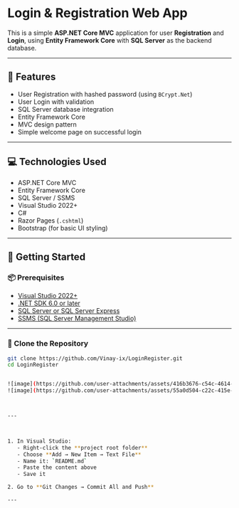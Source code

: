 # Login & Registration Web App

This is a simple **ASP.NET Core MVC** application for user **Registration** and **Login**, using **Entity Framework Core** with **SQL Server** as the backend database.

---

## 🚀 Features

- User Registration with hashed password (using `BCrypt.Net`)
- User Login with validation
- SQL Server database integration
- Entity Framework Core
- MVC design pattern
- Simple welcome page on successful login

---

## 💻 Technologies Used

- ASP.NET Core MVC
- Entity Framework Core
- SQL Server / SSMS
- Visual Studio 2022+
- C#
- Razor Pages (`.cshtml`)
- Bootstrap (for basic UI styling)

---

## 🏁 Getting Started

### 📦 Prerequisites

- [Visual Studio 2022+](https://visualstudio.microsoft.com/)
- [.NET SDK 6.0 or later](https://dotnet.microsoft.com/en-us/download)
- [SQL Server or SQL Server Express](https://www.microsoft.com/en-us/sql-server/sql-server-downloads)
- [SSMS (SQL Server Management Studio)](https://aka.ms/ssmsfullsetup)

---

### 📂 Clone the Repository

```bash
git clone https://github.com/Vinay-ix/LoginRegister.git
cd LoginRegister


![image](https://github.com/user-attachments/assets/416b3676-c54c-4614-a276-0cc369165a7f)
![image](https://github.com/user-attachments/assets/55a0d504-c22c-415e-91c7-35151a08343e)



---



1. In Visual Studio:
   - Right-click the **project root folder**
   - Choose **Add → New Item → Text File**
   - Name it: `README.md`
   - Paste the content above
   - Save it

2. Go to **Git Changes → Commit All and Push**

---



